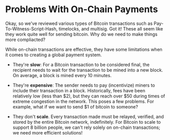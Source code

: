 # Problems With On-Chain Payments

Okay, so we've reviewed various types of Bitcoin transactions such as Pay-To-Witness-Script-Hash, timelocks, and multisig. Got it! These all seem like they work quite well for sending bitcoin. Why do we need to make things more compliacted? 

While on-chain transactions are effective, they have some limitations when it comes to creating a global payment system. 

- They're **slow**: For a Bitcoin transaction to be considered final, the recipient needs to wait for the transaction to be mined into a new block. On average, a block is mined every 10 minutes.

- They're **expensive**: The sender needs to pay (incentivize) miners to include their transaction in a block. Historically, fees have been relatively low (less than $2), but they can reach over $50 during times of extreme congestion in the network. This poses a few problems. For example, what if we want to send $1 of bitcoin to someone?

- They don't **scale**. Every transaction made must be relayed, verified, and stored by the entire Bitcoin network, indefinitely. For Bitcoin to scale to support 8 billion people, we can't rely solely on on-chain transactions; we need more efficient solutions!
